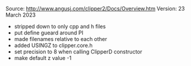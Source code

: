 Source: http://www.angusj.com/clipper2/Docs/Overview.htm
Version: 23 March 2023     

- stripped down to only cpp and h files
- put define gueard around PI
- made filenames relative to each other
- added USINGZ to clipper.core.h
- set precision to 8 when calling ClipperD constructor
- make default z value -1
